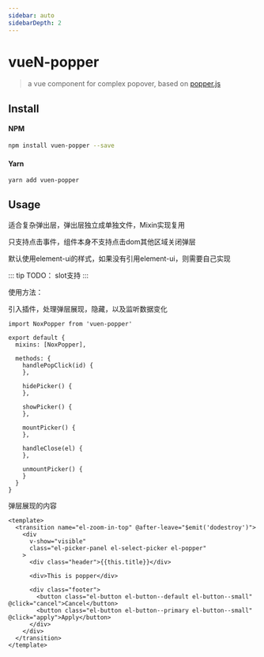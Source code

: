 ```yaml
---
sidebar: auto
sidebarDepth: 2
---
```


# vueN-popper
> a vue component for complex popover, based on <a href="https://popper.js.org/">popper.js</a>

## Install

#### NPM

``` bash
npm install vuen-popper --save
```

#### Yarn

``` bash
yarn add vuen-popper
```

## Usage

适合复杂弹出层，弹出层独立成单独文件，Mixin实现复用

只支持点击事件，组件本身不支持点击dom其他区域关闭弹层

默认使用element-ui的样式，如果没有引用element-ui，则需要自己实现

::: tip
TODO： slot支持
:::

使用方法：

引入插件，处理弹层展现，隐藏，以及监听数据变化
```JS
import NoxPopper from 'vuen-popper'

export default {
  mixins: [NoxPopper],

  methods: {
    handlePopClick(id) {
    },

    hidePicker() {
    },

    showPicker() {
    },

    mountPicker() {
    },

    handleClose(el) {
    },

    unmountPicker() {
    }
  }
}
```

弹层展现的内容

```vue
<template>
  <transition name="el-zoom-in-top" @after-leave="$emit('dodestroy')">
    <div
      v-show="visible"
      class="el-picker-panel el-select-picker el-popper"
    >
      <div class="header">{{this.title}}</div>

      <div>This is popper</div>

      <div class="footer">
        <button class="el-button el-button--default el-button--small" @click="cancel">Cancel</button>
        <button class="el-button el-button--primary el-button--small" @click="apply">Apply</button>
      </div>
    </div>
  </transition>
</template>
```

<demo />
